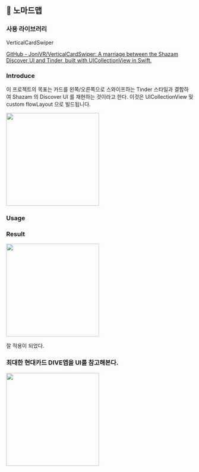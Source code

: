 📇 노마드맵
---

### 사용 라이브러리

VerticalCardSwiper

[GitHub - JoniVR/VerticalCardSwiper: A marriage between the Shazam Discover UI and Tinder, built with UICollectionView in Swift.](https://github.com/JoniVR/VerticalCardSwiper)

### Introduce

이 프로젝트의 목표는 카드를 왼쪽/오른쪽으로 스와이프하는 Tinder 스타일과 결합하여 Shazam 의 Discover UI 를 재현하는 것이라고 한다. 이것은 UICollectionView 및 custom flowLayout 으로 빌드됩니다.

<img src ="https://user-images.githubusercontent.com/69136340/128309164-2d7dff31-57df-4907-b185-b7cffb5137c6.gif" width ="250">


### Usage



### Result

<img src ="https://user-images.githubusercontent.com/69136340/128309359-ffd35d66-133d-42e2-9b76-74922ecb66b8.gif" width="250">

잘 적용이 되었다.

### 최대한 현대카드 DIVE앱을 UI를 참고해본다.

<img src ="https://user-images.githubusercontent.com/69136340/128309652-9b4a60f5-503a-4122-ac03-5913fa33cc85.gif" width ="250">
